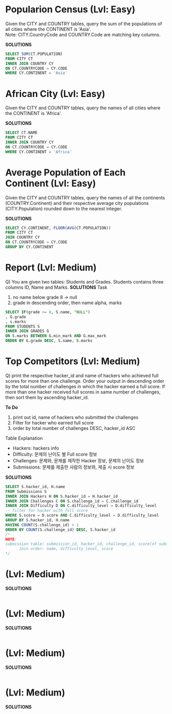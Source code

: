 # Popularion Census (Lvl: Easy)
Given the CITY and COUNTRY tables, query the sum of the populations of all cities where the CONTINENT is 'Asia'.  
Note: CITY.CountryCode and COUNTRY.Code are matching key columns.  

**SOLUTIONS**
```sql
SELECT SUM(CT.POPULATION)
FROM CITY CT
INNER JOIN COUNTRY CY
ON CT.COUNTRYCODE = CY.CODE
WHERE CY.CONTINENT = 'Asia'
```

# African City (Lvl: Easy)
Given the CITY and COUNTRY tables, query the names of all cities where the CONTINENT is 'Africa'.

**SOLUTIONS**
```sql
SELECT CT.NAME
FROM CITY CT
INNER JOIN COUNTRY CY
ON CT.COUNTRYCODE = CY.CODE
WHERE CY.CONTINENT = 'Africa'
```

# Average Population of Each Continent (Lvl: Easy)
Given the CITY and COUNTRY tables, query the names of all the continents (COUNTRY.Continent) and their respective average city populations (CITY.Population) rounded down to the nearest integer.

**SOLUTIONS**
```sql
SELECT CY.CONTINENT, FLOOR(AVG(CT.POPULATION))
FROM CITY CT
JOIN COUNTRY CY
ON CT.COUNTRYCODE = CY.CODE
GROUP BY CY.CONTINENT
```

# Report (Lvl: Medium)
Q) You are given two tables: Students and Grades. Students contains three columns ID, Name and Marks.
**SOLUTIONS**
Task
1) no name below grade 8 -> null
2) grade in descending order, then name alpha, marks
```sql
SELECT IF(grade >= 8, S.name, "NULL")
, G.grade
, s.marks
FROM STUDENTS S
INNER JOIN GRADES G
ON S.marks BETWEEN G.min_mark AND G.max_mark
ORDER BY G.grade DESC, S.name, S.marks
```

# Top Competitors (Lvl: Medium)
Q) print the respective hacker_id and name of hackers who achieved full scores for more than one challenge. Order your output in descending order by the total number of challenges in which the hacker earned a full score. If more than one hacker received full scores in same number of challenges, then sort them by ascending hacker_id.

**To Do**
1. print out id, name of hackers who submitted the challenges
2. Filter for hacker who earned full score
3. order by total number of challenges DESC, hacker_id ASC

Table Explanation
* Hackers: hackers info
* Difficulty: 문제의 난이도 별 Full score 정보
* Challenges: 문제와, 문제를 제작한 Hacker 정보, 문제의 난이도 정보
* Submissions: 문제를 제출한 사람의 정보와, 제출 시 score 정보

**SOLUTIONS**
```sql
SELECT S.hacker_id, H.name
FROM Submissions S
INNER JOIN Hackers H ON S.hacker_id = H.hacker_id 
INNER JOIN Challenges C ON S.challenge_id = C.challenge_id
INNER JOIN Difficulty D ON C.difficulty_level = D.difficulty_level
-- filter for hacker with full score
WHERE S.score = D.score AND C.difficulty_level = D.difficulty_level
GROUP BY S.hacker_id, H.name
HAVING COUNT(S.challenge_id) > 1
ORDER BY COUNT(S.challenge_id) DESC, S.hacker_id 
/*
NOTE:
submission table: submission_id, hacker_id, challenge_id, score(of submission)
      Join order: name, difficulty_level, score
*/
```


# (Lvl: Medium)
**SOLUTIONS**
```sql
```

# (Lvl: Medium)
**SOLUTIONS**
```sql
```

# (Lvl: Medium)
**SOLUTIONS**
```sql
```

# (Lvl: Medium)
**SOLUTIONS**
```sql
```
